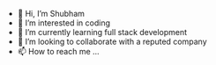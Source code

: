 - 👋 Hi, I’m Shubham
- 👀 I’m interested in coding
- 🌱 I’m currently learning full stack development
- 💞️ I’m looking to collaborate with a reputed company
- 📫 How to reach me ...

<!---
Shubhamrajput8650/Shubhamrajput8650 is a ✨ special ✨ repository because its `README.md` (this file) appears on your GitHub profile.
You can click the Preview link to take a look at your changes.
--->
